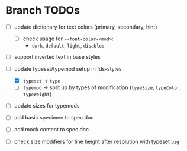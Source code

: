 # Branch TODOs

- [ ] update dictionary for text colors (primary, secondary, hint)
    - [ ] check usage for `--font-color-<mod>`:
      - `dark`, `default`, `light`, `disabled`

- [ ] support inverted text in base styles

- [ ] update typeset/typemod setup in fds-styles
    - [x] `typeset` -> `type`
    - [ ] `typemod` -> split up by types of modification (`typeSize`, `typeColor`, `typeWeight`)

- [ ] update sizes for typemods

- [ ] add basic specimen to spec doc

- [ ] add mock content to spec doc

- [ ] check size modifiers for line height after resolution with typeset `big`
